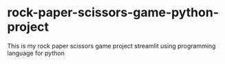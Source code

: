# rock-paper-scissors-game-python-project
This is my rock paper scissors game project streamlit using programming language for python
